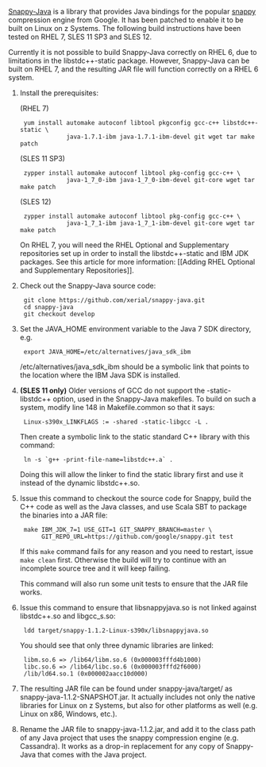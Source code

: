 [Snappy-Java](https://github.com/xerial/snappy-java) is a library that provides Java bindings for the popular [snappy](http://code.google.com/p/snappy/) compression engine from Google. It has been patched to enable it to be built on Linux on z Systems. The following build instructions have been tested on RHEL 7, SLES 11 SP3 and SLES 12.

Currently it is not possible to build Snappy-Java correctly on RHEL 6, due to limitations in the libstdc++-static package. However, Snappy-Java can be built on RHEL 7, and the resulting JAR file will function correctly on a RHEL 6 system.

1. Install the prerequisites:

    (RHEL 7)

		yum install automake autoconf libtool pkgconfig gcc-c++ libstdc++-static \
                    java-1.7.1-ibm java-1.7.1-ibm-devel git wget tar make patch

    (SLES 11 SP3)

		zypper install automake autoconf libtool pkg-config gcc-c++ \
                    java-1_7_0-ibm java-1_7_0-ibm-devel git-core wget tar make patch

    (SLES 12)

		zypper install automake autoconf libtool pkg-config gcc-c++ \
                    java-1_7_1-ibm java-1_7_1-ibm-devel git-core wget tar make patch

   On RHEL 7, you will need the RHEL Optional and Supplementary repositories set up in order to install the libstdc++-static and IBM JDK packages. See this article for more information: [[Adding RHEL Optional and Supplementary Repositories]].

2. Check out the Snappy-Java source code:

        git clone https://github.com/xerial/snappy-java.git
        cd snappy-java
        git checkout develop

3. Set the JAVA_HOME environment variable to the Java 7 SDK directory, e.g.

        export JAVA_HOME=/etc/alternatives/java_sdk_ibm

   /etc/alternatives/java_sdk_ibm should be a symbolic link that points to the location where the IBM Java SDK is installed.

4. **(SLES 11 only)** Older versions of GCC do not support the -static-libstdc++ option, used in the Snappy-Java makefiles. To build on such a system, modify line 148 in Makefile.common so that it says:

        Linux-s390x_LINKFLAGS := -shared -static-libgcc -L .

   Then create a symbolic link to the static standard C++ library with this command:

        ln -s `g++ -print-file-name=libstdc++.a` .

   Doing this will allow the linker to find the static library first and use it instead of the dynamic libstdc++.so.

5. Issue this command to checkout the source code for Snappy, build the C++ code as well as the Java classes, and use Scala SBT to package the binaries into a JAR file:

        make IBM_JDK_7=1 USE_GIT=1 GIT_SNAPPY_BRANCH=master \
             GIT_REPO_URL=https://github.com/google/snappy.git test

   If this `make` command fails for any reason and you need to restart, issue `make clean` first. Otherwise the build will try to continue with an incomplete source tree and it will keep failing.

   This command will also run some unit tests to ensure that the JAR file works.

6. Issue this command to ensure that libsnappyjava.so is not linked against libstdc++.so and libgcc_s.so:

        ldd target/snappy-1.1.2-Linux-s390x/libsnappyjava.so

   You should see that only three dynamic libraries are linked:

        libm.so.6 => /lib64/libm.so.6 (0x000003fffd4b1000)
        libc.so.6 => /lib64/libc.so.6 (0x000003fffd2f6000)
        /lib/ld64.so.1 (0x000002aacc10d000)

7. The resulting JAR file can be found under snappy-java/target/ as snappy-java-1.1.2-SNAPSHOT.jar. It actually includes not only the native libraries for Linux on z Systems, but also for other platforms as well (e.g. Linux on x86, Windows, etc.).

8. Rename the JAR file to snappy-java-1.1.2.jar, and add it to the class path of any Java project that uses the snappy compression engine (e.g. Cassandra). It works as a drop-in replacement for any copy of Snappy-Java that comes with the Java project.